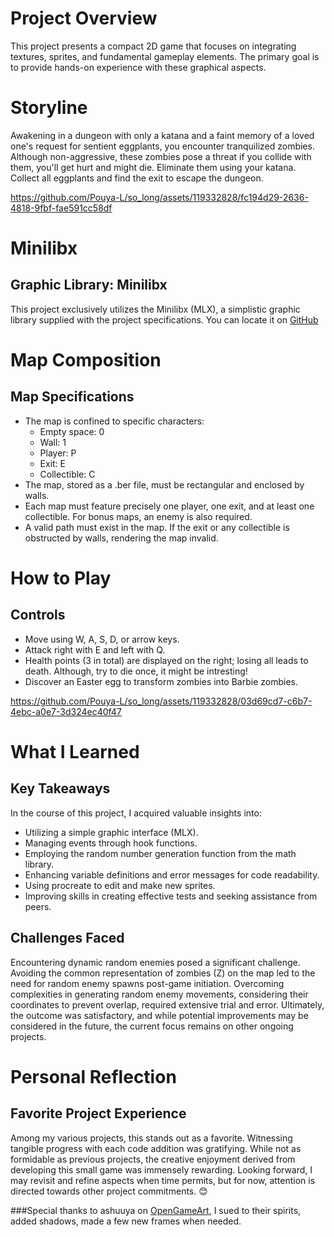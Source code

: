 # Project Overview
This project presents a compact 2D game that focuses on integrating textures, sprites, and fundamental gameplay elements. The primary goal is to provide hands-on experience with these graphical aspects.

# Storyline
Awakening in a dungeon with only a katana and a faint memory of a loved one's request for sentient eggplants, you encounter tranquilized zombies. Although non-aggressive, these zombies pose a threat if you collide with them, you'll get hurt and might die. Eliminate them using your katana. Collect all eggplants and find the exit to escape the dungeon.

https://github.com/Pouya-L/so_long/assets/119332828/fc194d29-2636-4818-9fbf-fae591cc58df

# Minilibx
## Graphic Library: Minilibx
This project exclusively utilizes the Minilibx (MLX), a simplistic graphic library supplied with the project specifications. You can locate it on [GitHub](https://github.com/42Paris/minilibx-linux) 

# Map Composition
## Map Specifications
- The map is confined to specific characters:
  - Empty space: 0
  - Wall: 1
  - Player: P
  - Exit: E
  - Collectible: C
- The map, stored as a .ber file, must be rectangular and enclosed by walls.
- Each map must feature precisely one player, one exit, and at least one collectible. For bonus maps, an enemy is also required.
- A valid path must exist in the map. If the exit or any collectible is obstructed by walls, rendering the map invalid.

# How to Play
## Controls
- Move using W, A, S, D, or arrow keys.
- Attack right with E and left with Q.
- Health points (3 in total) are displayed on the right; losing all leads to death. Although, try to die once, it might be intresting!
- Discover an Easter egg to transform zombies into Barbie zombies.

https://github.com/Pouya-L/so_long/assets/119332828/03d69cd7-c6b7-4ebc-a0e7-3d324ec40f47

# What I Learned
## Key Takeaways
In the course of this project, I acquired valuable insights into:
- Utilizing a simple graphic interface (MLX).
- Managing events through hook functions.
- Employing the random number generation function from the math library.
- Enhancing variable definitions and error messages for code readability.
- Using procreate to edit and make new sprites.
- Improving skills in creating effective tests and seeking assistance from peers.

## Challenges Faced
Encountering dynamic random enemies posed a significant challenge. Avoiding the common representation of zombies (Z) on the map led to the need for random enemy spawns post-game initiation. Overcoming complexities in generating random enemy movements, considering their coordinates to prevent overlap, required extensive trial and error. Ultimately, the outcome was satisfactory, and while potential improvements may be considered in the future, the current focus remains on other ongoing projects.

# Personal Reflection
## Favorite Project Experience
Among my various projects, this stands out as a favorite. Witnessing tangible progress with each code addition was gratifying. While not as formidable as previous projects, the creative enjoyment derived from developing this small game was immensely rewarding. Looking forward, I may revisit and refine aspects when time permits, but for now, attention is directed towards other project commitments. 😊

###Special thanks to ashuuya on [OpenGameArt](https://opengameart.org/users/ashuuya), I sued to their spirits, added shadows, made a few new frames when needed. 
